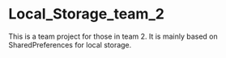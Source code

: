 # Local_Storage_team_2
This is a team project for those in team 2.
It is mainly based on SharedPreferences for local storage.
